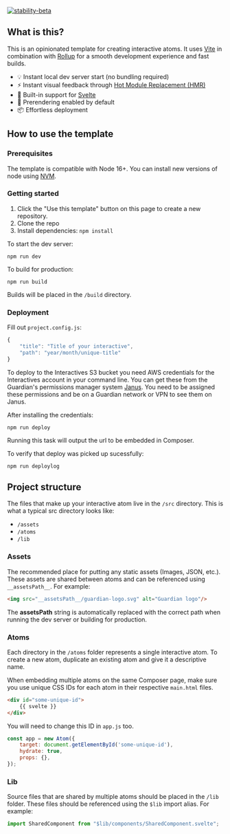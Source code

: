 [![stability-beta](https://img.shields.io/badge/stability-beta-33bbff.svg)](https://github.com/mkenney/software-guides/blob/master/STABILITY-BADGES.md#beta)

## What is this?

This is an opinionated template for creating interactive atoms. It uses [Vite](https://vitejs.dev/) in combination with [Rollup](https://rollupjs.org/guide/en/) for a smooth development experience and fast builds.

* 💡 Instant local dev server start (no bundling required)
* ⚡️ Instant visual feedback through [Hot Module Replacement (HMR)](https://vitejs.dev/guide/features.html#hot-module-replacement)
* 🔧 Built-in support for [Svelte](https://svelte.dev/)
* 📝 Prerendering enabled by default
* 📦 Effortless deployment


## How to use the template

### Prerequisites
The template is compatible with Node 16+. You can install new versions of node using [NVM](https://github.com/nvm-sh/nvm#installing-and-updating). 

### Getting started

1. Click the "Use this template" button on this page to create a new repository.
2. Clone the repo 
3. Install dependencies: `npm install`

To start the dev server:
```
npm run dev
```

To build for production:
```
npm run build
```

Builds will be placed in the `/build` directory.

### Deployment

Fill out `project.config.js`:

```js
{
    "title": "Title of your interactive",
    "path": "year/month/unique-title"
}
```

To deploy to the Interactives S3 bucket you need AWS credentials for the Interactives account in your command line. You can get these from the Guardian's permissions manager system [Janus](https://janus.gutools.co.uk/). You need to be assigned these permissions and be on a Guardian network or VPN to see them on Janus. 

After installing the credentials:
```
npm run deploy
```

Running this task will output the url to be embedded in Composer.


To verify that deploy was picked up sucessfully:

```
npm run deploylog
```

## Project structure

The files that make up your interactive atom live in the `/src` directory. This is what a typical src directory looks like:

* `/assets`
* `/atoms`
* `/lib`

### Assets
The recommended place for putting any static assets (Images, JSON, etc.). These assets are shared between atoms and can be referenced using `__assetsPath__`. For example:

```html
<img src="__assetsPath__/guardian-logo.svg" alt="Guardian logo"/>
```
The __assetsPath__ string is automatically replaced with the correct path when running the dev server or building for production.  

### Atoms
Each directory in the `/atoms` folder represents a single interactive atom. To create a new atom, duplicate an existing atom and give it a descriptive name.

When embedding multiple atoms on the same Composer page, make sure you use unique CSS IDs for each atom in their respective `main.html` files.

```html
<div id="some-unique-id">
    {{ svelte }}
</div>
```

You will need to change this ID in `app.js` too.

```js
const app = new Atom({
    target: document.getElementById('some-unique-id'),
    hydrate: true,
    props: {},
});
```

### Lib
Source files that are shared by multiple atoms should be placed in the `/lib` folder. These files should be referenced using the `$lib` import alias. For example:

```js
import SharedComponent from "$lib/components/SharedComponent.svelte";
```
